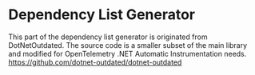 # Dependency List Generator

This part of the dependency list generator is originated from DotNetOutdated.
The source code is a smaller subset of the main library and modified for
OpenTelemetry .NET Automatic Instrumentation needs.
<https://github.com/dotnet-outdated/dotnet-outdated>
